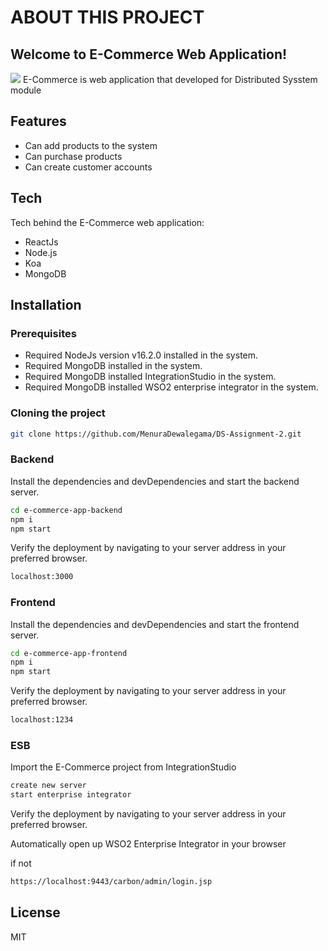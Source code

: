 # ABOUT THIS PROJECT

## Welcome to E-Commerce Web Application!
<a><img src="https://img.shields.io/badge/DS-2021S1__JUNE__WE__05-green"/></a>
E-Commerce is web application that developed for Distributed Sysstem module





## Features

- Can add products to the system
- Can purchase products
- Can create customer accounts



## Tech

Tech behind the E-Commerce web application:

- ReactJs
- Node.js
- Koa
- MongoDB



## Installation

### Prerequisites
- Required NodeJs version v16.2.0 installed in the system.
- Required MongoDB installed in the system.
- Required MongoDB installed IntegrationStudio in the system.
- Required MongoDB installed WSO2 enterprise integrator in the system.


### Cloning the project
```sh
git clone https://github.com/MenuraDewalegama/DS-Assignment-2.git
```

### Backend

Install the dependencies and devDependencies and start the backend server.

```sh
cd e-commerce-app-backend
npm i
npm start
```

Verify the deployment by navigating to your server address in
your preferred browser.

```sh
localhost:3000
```

### Frontend
Install the dependencies and devDependencies and start the frontend server.

```sh
cd e-commerce-app-frontend
npm i
npm start
```

Verify the deployment by navigating to your server address in
your preferred browser.

```sh
localhost:1234
```

### ESB
Import the E-Commerce project from IntegrationStudio

```sh
create new server
start enterprise integrator
```

Verify the deployment by navigating to your server address in
your preferred browser.


Automatically open up WSO2 Enterprise Integrator in your browser

if not
```sh
https://localhost:9443/carbon/admin/login.jsp
```

## License

MIT
